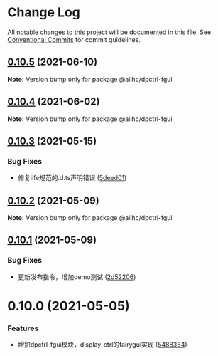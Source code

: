# Change Log

All notable changes to this project will be documented in this file.
See [Conventional Commits](https://conventionalcommits.org) for commit guidelines.

## [0.10.5](https://github.com/AILHC/EasyGameFrameworkOpen/compare/@ailhc/dpctrl-fgui@0.10.3...@ailhc/dpctrl-fgui@0.10.5) (2021-06-10)

**Note:** Version bump only for package @ailhc/dpctrl-fgui





## [0.10.4](https://github.com/AILHC/EasyGameFrameworkOpen/compare/@ailhc/dpctrl-fgui@0.10.3...@ailhc/dpctrl-fgui@0.10.4) (2021-06-02)

**Note:** Version bump only for package @ailhc/dpctrl-fgui





## [0.10.3](https://github.com/AILHC/EasyGameFrameworkOpen/compare/@ailhc/dpctrl-fgui@0.10.2...@ailhc/dpctrl-fgui@0.10.3) (2021-05-15)


### Bug Fixes

* 修复iife规范的.d.ts声明错误 ([5deed01](https://github.com/AILHC/EasyGameFrameworkOpen/commit/5deed01795ca4abab2bbafbb7b55664d4d23be8f))





## [0.10.2](https://github.com/AILHC/EasyGameFrameworkOpen/compare/@ailhc/dpctrl-fgui@0.10.1...@ailhc/dpctrl-fgui@0.10.2) (2021-05-09)

**Note:** Version bump only for package @ailhc/dpctrl-fgui





## [0.10.1](https://github.com/AILHC/EasyGameFrameworkOpen/compare/@ailhc/dpctrl-fgui@0.10.0...@ailhc/dpctrl-fgui@0.10.1) (2021-05-09)


### Bug Fixes

* 更新发布指令，增加demo测试 ([2d52206](https://github.com/AILHC/EasyGameFrameworkOpen/commit/2d5220630402ef4dd2079acb753e2c6ecd9301f0))





# 0.10.0 (2021-05-05)


### Features

* 增加dpctrl-fgui模块，display-ctrl的fairygui实现 ([5488364](https://github.com/AILHC/EasyGameFrameworkOpen/commit/548836485d02c944b18f7b4a8307d4acbb05882d))
